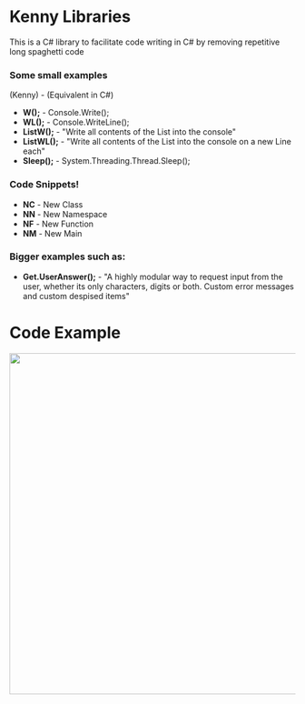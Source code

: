 # Kenny Libraries

This is a C# library to facilitate code writing in C# by removing repetitive long spaghetti code


### Some small examples
(Kenny) - (Equivalent in C#)
 - **W();** -  Console.Write();
 - **WL();** -  Console.WriteLine();
 - **ListW();** - "Write all contents of the List into the console"
 - **ListWL();** - "Write all contents of the List into the console on a new Line each"
 - **Sleep();** - System.Threading.Thread.Sleep();
 
### Code Snippets!
 - **NC** -  New Class
 - **NN** -  New Namespace
 - **NF** - New Function
 - **NM** - New Main 

### Bigger examples such as: 
 - **Get.UserAnswer();** -  "A highly modular way to request input from the user, whether its only characters, digits or both. Custom error messages and custom despised items"
 
# Code Example

<img src="https://cdn.discordapp.com/attachments/383430486506340352/1021009656681873508/unknown.png" width="600">
